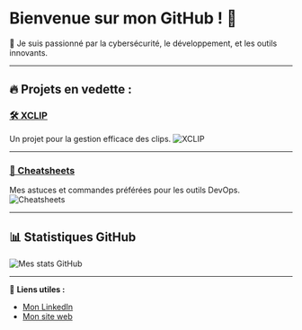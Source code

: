 
# Bienvenue sur mon GitHub ! 👋

🌟 Je suis passionné par la cybersécurité, le développement, et les outils innovants.

---

## 🔥 Projets en vedette :
### [🛠️ XCLIP](https://github.com/sam69100/XCLIP)
Un projet pour la gestion efficace des clips.
![XCLIP](https://via.placeholder.com/800x400?text=Image+du+projet)

---

### [📜 Cheatsheets](https://github.com/sam69100/Cheatsheets)
Mes astuces et commandes préférées pour les outils DevOps.
![Cheatsheets](https://via.placeholder.com/800x400?text=Image+des+cheatsheets)

---

## 📊 Statistiques GitHub
![Mes stats GitHub](https://github-readme-stats.vercel.app/api?username=sam69100&show_icons=true&theme=radical)

---

🔗 **Liens utiles :**
- [Mon LinkedIn](https://linkedin.com/in/sam69100)
- [Mon site web](https://monportfolio.com)

